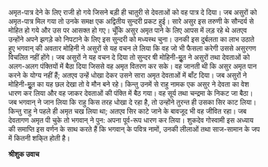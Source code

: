 अमृत-पात्र देने के लिए राजी हो गये जिसने बड़ी ही चातुरी से देवताओं को वह पात्र दे दिया। जब असुरों को अमृत-पात्र मिल गया तो उनके समक्ष एक अद्वितीय सुन्दरी प्रकट हुई। सारे असुर इस तरुणी के सौन्दर्य से मोहित हो गये और उस पर आसक्त हो गए। चूँकि असुर अमृत पाने के लिए आपस में लड़ रहे थे अतएव उन्होंने अपने झगड़े को निपटाने के लिए इस सुन्दरी को मध्यस्थ चुना। उनकी इस दुर्बलता का लाभ उठाते हुए भगवान् की अवतार मोहिनी ने असुरों से यह वचन ले लिया कि वह जो भी फैसला करेगी उससे असुरगण विचलित नहीं होंगे। जब असुरों ने यह वचन दे दिया तो सुन्दर षी मोहिनी-मूॢत ने असुरों तथा देवताओं को अलग-अलग पंक्तियों में बैठा दिया जिससे वह अमृत वितरण कर सके। वह जानती थी कि असुर अमृत पान करने के योग्य नहीं हैं; अतएव उन्हें धोखा देकर उसने सारा अमृत देवताओं में बाँट दिया। जब असुरों ने मोहिनी-मूॢत का यह छल देखा तो वे मौन बने रहे। किन्तु उनमें से राहु नामक एक असुर ने देवता का वेश धारण कर लिया और वह जाकर देवताओं की पंक्ति में बैठ गया। वह सूर्य तथा चन्द्रमा के निकट जा बैठा। जब भगवान् ने जान लिया कि राहु किस तरह धोखा दे रहा है, तो उन्होंने तुरन्त ही उसका सिर काट लिया। किन्तु राहु ने पहले ही अमृत चख लिया था; अतएव सिर काटे जाने के बावजूद भी वह जीवित रहा। जब देवतागण अमृत पी चुके तो भगवान् ने पुन: अपना पूर्व-रूप धारण कर लिया। शुकदेव गोस्वामी इस अध्याय की समाप्ति इस वर्णन के साथ करते हैं कि भगवान् के पवित्र नामों, उनकी लीलाओं तथा साज-सामान के जप में कितनी शकि्त होती है।  

**श्रीशुक उवाच** 